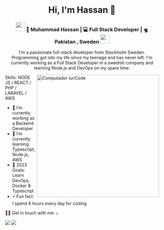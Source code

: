 <h1 align="center">Hi, I'm Hassan 👋</h1>
<div align="center">
<h3><img src="https://media.giphy.com/media/WUlplcMpOCEmTGBtBW/giphy.gif" width="30"> 🙎 Muhammad Hassan | 💻 Full Stack Developer | 🛸 Pakistan , Sweden <img src="https://media.giphy.com/media/WUlplcMpOCEmTGBtBW/giphy.gif" width="30"></h3>

I'm a passionate full-stack developer from Stockholm Sweden. Programming got into my life since my teenage and has never left. I'm currently working as a Full Stack Developer in a swedish company and learning Node.js and DevOps on my spare time.
</div>

<img src="https://raw.githubusercontent.com/MicaelliMedeiros/micaellimedeiros/master/image/computer-illustration.png" min-width="400px" max-width="400px" width="400px" align="right" alt="Computador iuriCode">

Skills: NODE JS / REACT / PHP / LARAVEL / AWS

- 🔭 I’m currently working as a Backend Developer 
- 🌱 I’m currently learning Typescript, Node.js, AWS
- 🚀 2023 Goals: Learn DevOps, Docker & Typescript
- ⚡ Fun fact: I spend 6 hours every day for coding


<p align="left">
  🧑‍💻  Get in touch with me: ⤵️
</p>

<p align="left">
  <a href="mailto:muhammadhaxxan30@gmail.com" alt="Gmail">
  <img src="https://img.shields.io/badge/-Gmail-FF0000?style=flat-square&labelColor=FF0000&logo=gmail&logoColor=white&link=muhammadhaxxan30@gmail.com" /></a>

  <a href="https://www.linkedin.com/in/muhammad-hassan-8b7142140/" alt="Linkedin">
  <img src="https://img.shields.io/badge/-Linkedin-0e76a8?style=flat-square&logo=Linkedin&logoColor=white&link=https://www.linkedin.com/in/muhammad-hassan-8b7142140/" /></a>

</p>
